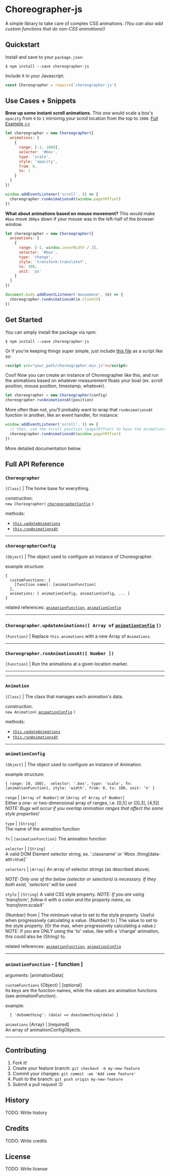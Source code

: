 # Choreographer-js
A simple library to take care of complex CSS animations.
*(You can also add custom functions that do non-CSS animations!)*


## Quickstart

Install and save to your `package.json`:
```
$ npm install --save choreographer-js
```

Include it in your Javascript:
````js
const Choreographer = require('choreographer-js')
````


## Use Cases + Snippets

**Brew up some instant scroll animations.** This one would scale a box's `opacity` from `0` to `1` mirroring your scroll location from the top to `1000`. [Full Example >>](examples/one.html)
````js
let choreographer = new Choreographer({
  animations: [
    {
      range: [-1, 1000],
      selector: '#box',
      type: 'scale',
      style: 'opacity',
      from: 0,
      to: 1
    }
  ]
})

window.addEventListener('scroll', () => {
  choreographer.runAnimationsAt(window.pageYOffset)
})
````

**What about animations based on mouse movement?** This would make `#box` move `300px` down if your mouse was in the left-half of the browser window.
````js
let choreographer = new Choreographer({
  animations: [    
    {
      range: [-1, window.innerWidth / 2],
      selector: '#box',
      type: 'change',
      style: 'transform:translateY',
      to: 300,
      unit: 'px'
    }
  ]
})

document.body.addEventListener('mousemove', (e) => {
  choreographer.runAnimationsAt(e.clientX)
})
````


## Get Started
You can simply install the package via npm:
```
$ npm install --save choreographer-js
```
Or if you're keeping things super simple, just include [this file](dist/choreographer.min.js) as a script like so:
````html
<script src="your_path/choreographer.min.js"></script>
````

Cool! Now you can create an instance of Choreographer like this, and run the animations based on whatever measurement floats your boat (ex. scroll position, mouse position, timestamp, whatever).
````js
let choreographer = new Choreographer(config)
choreographer.runAnimationsAt(position)
````

More often than not, you'll probably want to wrap that `runAnimationsAt` function in another, like an event handler, for instance:
````js
window.addEventListener('scroll', () => {
  // then, use the scroll position (pageYOffset) to base the animations off of
  choreographer.runAnimationsAt(window.pageYOffset)
})
````

More detailed documentation below.

## Full API Reference

### `Choreographer`

`[Class]` | The home base for everything.

construction:  
`new Choreographer(` [`choreographerConfig`](#choreographerconfig) `)`

methods:
- [`this.updateAnimations`](#update-animations)
- [`this.runAnimationsAt`](#run-animations-at)

---

### `choreographerConfig`

`[Object]` | The object used to configure an instance of Choreographer.

example structure:
```
{
  customFunctions: {
    [function name]: [animationFunction]
  },
  animations: [ animationConfig, animationConfig, ... ]
}
```
related references: [`animationFunction`](#animationfunction), [`animationConfig`](#animationconfig)

---

### `Choreographer.updateAnimations([ Array of` [`animationConfig`](#animationconfig) `])`

`[Function]` | Replace `this.animations` with a new Array of `Animations`.

---

### `Choreographer.runAnimationsAt([ Number ])`

`[Function]` | Run the animations at a given location marker.

---
---

### `Animation`

`[Class]` | The class that manages each animation's data.

construction:  
`new Animation(` [`animationConfig`](#animationconfig) `)`

methods:
- [`this.updateAnimations`](#update-animations)
- [`this.runAnimationsAt`](#run-animations-at)

---

### `animationConfig`

`[Object]` | The object used to configure an instance of Animation.

example structure:
```
{ range: [0, 100],  selector: '.box', type: 'scale', fn: [animationFunction], style: 'width', from: 0, to: 100, unit: '%' }
```

`range` | `[Array of Number]` or `[Array of Array of Number]`  
Either a one- or two-dimensional array of ranges, i.e. [0,5] or [[0,3], [4,5]]  
*NOTE: Bugs will occur if you overlap animation ranges that affect the same style properties!*

`type` | `[String]`  
The name of the animation function

`fn` | `[animationFunction]`
The animation function

`selector` | `[String]`  
A valid DOM Element selector string, ex. '.classname' or '#box .thing[data-attr=true]'

`selectors` | `[Array]`
An array of selector strings (as described above).

*NOTE: Only one of the below (selector or selectors) is necessary. If they both exist, 'selectors' will be used.*

`style` | `[String]`
A valid CSS style property.
*NOTE: If you are using 'transform', follow it with a colon and the property name, ex. 'transform:scaleX'*

{Number} from     | The minimum value to set to the style property. Useful when progressively calculating a value.
{Number} to       | The value to set to the style property. (Or the max, when progressively calculating a value.)
NOTE: If you are ONLY using the 'to' value, like with a 'change' animation, this could also be {String} to.

related references: [`animationFunction`](#animationfunction), [`animationConfig`](#animationconfig)

---

### `animationFunction` - [ function ]

arguments: [animationData]


`customFunctions` {Object} | [optional]  
Its keys are the function names, while the values are animation functions (see animationFunction).

example:
```
  { 'doSomething': (data) => doesSomething(data) }
```


`animations` {Array}       | [required]  
An array of animationConfigObjects.

---



## Contributing
1. Fork it!
2. Create your feature branch: `git checkout -b my-new-feature`
3. Commit your changes: `git commit -am 'Add some feature'`
4. Push to the branch: `git push origin my-new-feature`
5. Submit a pull request :D
## History
TODO: Write history
## Credits
TODO: Write credits
## License
TODO: Write license
